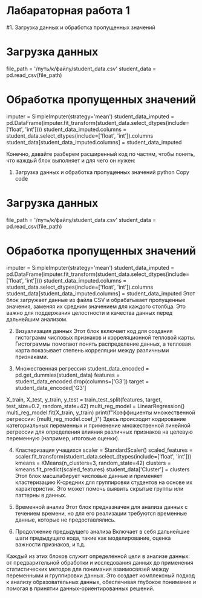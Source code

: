 # Лабараторная работа 1
#1. Загрузка данных и обработка пропущенных значений
# Загрузка данных
file_path = '/путь/к/файлу/student_data.csv'
student_data = pd.read_csv(file_path)

# Обработка пропущенных значений
imputer = SimpleImputer(strategy='mean')
student_data_imputed = pd.DataFrame(imputer.fit_transform(student_data.select_dtypes(include=['float', 'int'])))
student_data_imputed.columns = student_data.select_dtypes(include=['float', 'int']).columns
student_data[student_data_imputed.columns] = student_data_imputed

Конечно, давайте разберем расширенный код по частям, чтобы понять, что каждый блок выполняет и для чего он нужен:

1. Загрузка данных и обработка пропущенных значений
python
Copy code
# Загрузка данных
file_path = '/путь/к/файлу/student_data.csv'
student_data = pd.read_csv(file_path)

# Обработка пропущенных значений
imputer = SimpleImputer(strategy='mean')
student_data_imputed = pd.DataFrame(imputer.fit_transform(student_data.select_dtypes(include=['float', 'int'])))
student_data_imputed.columns = student_data.select_dtypes(include=['float', 'int']).columns
student_data[student_data_imputed.columns] = student_data_imputed
Этот блок загружает данные из файла CSV и обрабатывает пропущенные значения, заменяя их средним значением для каждого столбца. Это важно для поддержания целостности и качества данных перед дальнейшим анализом.

2. Визуализация данных
Этот блок включает код для создания гистограмм числовых признаков и корреляционной тепловой карты. Гистограммы помогают понять распределение данных, а тепловая карта показывает степень корреляции между различными признаками.

3. Множественная регрессия
student_data_encoded = pd.get_dummies(student_data)
features = student_data_encoded.drop(columns=['G3'])
target = student_data_encoded['G3']

X_train, X_test, y_train, y_test = train_test_split(features, target, test_size=0.2, random_state=42)
multi_reg_model = LinearRegression()
multi_reg_model.fit(X_train, y_train)
print(f"Коэффициенты множественной регрессии: {multi_reg_model.coef_}")
Здесь происходит кодирование категориальных переменных и применение множественной линейной регрессии для определения влияния различных признаков на целевую переменную (например, итоговые оценки).

4. Кластеризация учащихся
scaler = StandardScaler()
scaled_features = scaler.fit_transform(student_data.select_dtypes(include=['float', 'int']))
kmeans = KMeans(n_clusters=3, random_state=42)
clusters = kmeans.fit_predict(scaled_features)
student_data['Cluster'] = clusters
Этот блок масштабирует числовые данные и применяет кластеризацию K-средних для группировки студентов на основе их характеристик. Это может помочь выявить скрытые группы или паттерны в данных.

5. Временной анализ
Этот блок предназначен для анализа данных с течением времени, но для его реализации требуются временные данные, которые не предоставлялись.

6. Продолжение предыдущего анализа
Включает в себя дальнейшие шаги предыдущего кода, такие как моделирование, оценка важности признаков, и т.д.

Каждый из этих блоков служит определенной цели в анализе данных: от предварительной обработки и исследования данных до применения статистических методов для понимания взаимосвязей между переменными и группировки данных. Это создает комплексный подход к анализу образовательных данных, обеспечивая глубокое понимание и помогая в принятии данных-ориентированных решений.
